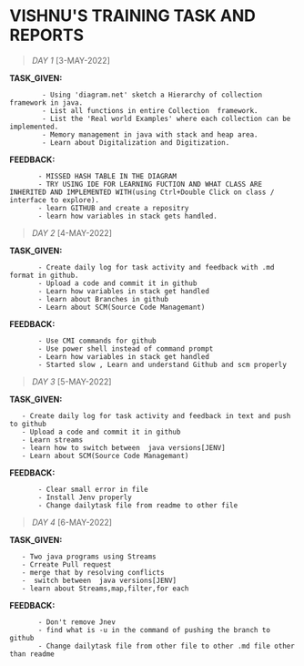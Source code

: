 # **VISHNU'S TRAINING TASK AND REPORTS**
> *DAY 1* [3-MAY-2022]
 
   **TASK_GIVEN:**

            - Using 'diagram.net' sketch a Hierarchy of collection framework in java.
            - List all functions in entire Collection  framework.
            - List the 'Real world Examples' where each collection can be implemented.
            - Memory management in java with stack and heap area.
            - Learn about Digitalization and Digitization.
         
**FEEDBACK:** 

           - MISSED HASH TABLE IN THE DIAGRAM
           - TRY USING IDE FOR LEARNING FUCTION AND WHAT CLASS ARE INHERITED AND IMPLEMENTED WITH(using Ctrl+Double Click on class / interface to explore).
           - learn GITHUB and create a repositry
           - learn how variables in stack gets handled.
           
           
> *DAY 2* [4-MAY-2022]
         
**TASK_GIVEN:**
            
           - Create daily log for task activity and feedback with .md format in github.
           - Upload a code and commit it in github
           - Learn how variables in stack get handled
           - learn about Branches in github
           - Learn about SCM(Source Code Managemant)
           
           
**FEEDBACK:** 

           - Use CMI commands for github 
           - Use power shell instead of command prompt
           - Learn how variables in stack get handled
           - Started slow , Learn and understand Github and scm properly 


>*DAY 3* [5-MAY-2022]

**TASK_GIVEN:**

       - Create daily log for task activity and feedback in text and push to github
       - Upload a code and commit it in github
       - Learn streams
       - learn how to switch between  java versions[JENV]
       - Learn about SCM(Source Code Managemant)
      
**FEEDBACK:** 

           - Clear small error in file 
           - Install Jenv properly
           - Change dailytask file from readme to other file
           

>*DAY 4* [6-MAY-2022]

**TASK_GIVEN:**

       - Two java programs using Streams
       - Crreate Pull request 
       - merge that by resolving conflicts
       -  switch between  java versions[JENV]
       - learn about Streams,map,filter,for each
       
      
**FEEDBACK:** 

           - Don't remove Jnev 
           - find what is -u in the command of pushing the branch to github
           - Change dailytask file from other file to other .md file other than readme
           

